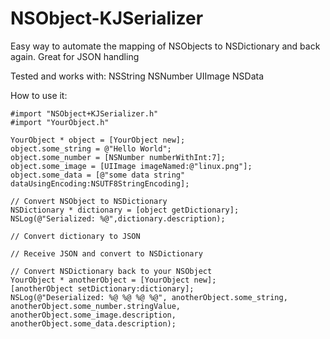 NSObject-KJSerializer
=====================

Easy way to automate the mapping of NSObjects to NSDictionary and back again. Great for JSON handling

Tested and works with:
NSString
NSNumber
UIImage
NSData

How to use it:

    #import "NSObject+KJSerializer.h"
    #import "YourObject.h"

    YourObject * object = [YourObject new];
    object.some_string = @"Hello World";
    object.some_number = [NSNumber numberWithInt:7];
    object.some_image = [UIImage imageNamed:@"linux.png"];
    object.some_data = [@"some data string" dataUsingEncoding:NSUTF8StringEncoding];
    
    // Convert NSObject to NSDictionary
    NSDictionary * dictionary = [object getDictionary];
    NSLog(@"Serialized: %@",dictionary.description);
    
    // Convert dictionary to JSON
    
    // Receive JSON and convert to NSDictionary
    
    // Convert NSDictionary back to your NSObject
    YourObject * anotherObject = [YourObject new];
    [anotherObject setDictionary:dictionary];
    NSLog(@"Deserialized: %@ %@ %@ %@", anotherObject.some_string, anotherObject.some_number.stringValue, anotherObject.some_image.description, anotherObject.some_data.description);
